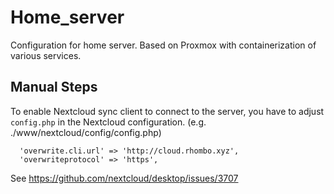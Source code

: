 # Home_server

Configuration for home server. 
Based on Proxmox with containerization of various services.

## Manual Steps
To enable Nextcloud sync client to connect to the server, you have to adjust `config.php` in the Nextcloud configuration. 
(e.g. ./www/nextcloud/config/config.php)
```
  'overwrite.cli.url' => 'http://cloud.rhombo.xyz',
  'overwriteprotocol' => 'https',
```
See https://github.com/nextcloud/desktop/issues/3707 